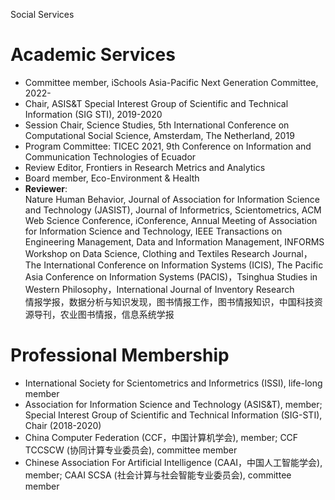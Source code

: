 Social Services
# Academic Services
* Committee member, iSchools Asia-Pacific Next Generation Committee, 2022-
* Chair, ASIS&T Special Interest Group of Scientific and Technical Information (SIG STI), 2019-2020
* Session Chair, Science Studies, 5th International Conference on Computational Social Science, Amsterdam, The Netherland, 2019  
* Program Committee: TICEC 2021, 9th Conference on Information and Communication Technologies of Ecuador  
* Review Editor, Frontiers in Research Metrics and Analytics
* Board member, Eco-Environment & Health
* __Reviewer__:  
Nature Human Behavior, Journal of Association for Information Science and Technology (JASIST), Journal of Informetrics, Scientometrics, ACM Web Science Conference,  iConference, Annual Meeting of Association for Information Science and Technology, IEEE Transactions on Engineering Management, Data and Information Management, INFORMS Workshop on Data Science, Clothing and Textiles Research Journal，The International Conference on Information Systems (ICIS), The Pacific Asia Conference on Information Systems (PACIS)，Tsinghua Studies in Western Philosophy，International Journal of Inventory Research  
情报学报，数据分析与知识发现，图书情报工作，图书情报知识，中国科技资源导刊，农业图书情报，信息系统学报

# Professional Membership
* International Society for Scientometrics and Informetrics (ISSI), life-long member  
* Association for Information Science and Technology (ASIS&T), member; Special Interest Group of Scientific and Technical Information (SIG-STI), Chair (2018-2020)  
* China Computer Federation (CCF，中国计算机学会), member; CCF TCCSCW (协同计算专业委员会), committee member  
* Chinese Association For Artificial Intelligence (CAAI，中国人工智能学会), member; CAAI SCSA (社会计算与社会智能专业委员会), committee member
